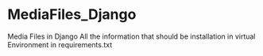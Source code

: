 # MediaFiles_Django
Media Files in Django 
All the information that should be installation in virtual Environment in requirements.txt
